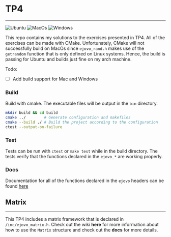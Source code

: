 # TP4
***
![Ubuntu](https://github.com/ejovo13/informatique-TP4/actions/workflows/Ubuntu.yml/badge.svg)
![MacOs](https://github.com/ejovo13/informatique-TP4/actions/workflows/Mac.yml/badge.svg)
![Windows](https://github.com/ejovo13/informatique-TP4/actions/workflows/Windows.yml/badge.svg)

This repo contains my solutions to the exercises presented in TP4. All of the exercises can be made with CMake. Unfortunately, CMake will not successfully build on MacOs since `ejovo_rand.h` makes use of the `getrandom` function that is only defined on Linux systems. Hence, the build is passing for Ubuntu and builds just fine on my arch machine.

Todo:
- [ ] Add build support for Mac and Windows

### Build
Build with cmake. The executable files will be output in the `bin` directory.
```Bash
mkdir build && cd build
cmake ../        # Generate configuration and makefiles
cmake --build ./ # Build the project according to the configuration
ctest --output-on-failure
```

### Test

Tests can be run with `ctest` or `make test` while in the build directory. The tests verify that the functions declared in the `ejovo_*` are working properly.
### Docs
Documentation for all of the functions declared in the `ejovo` headers can be found [here](https://ejovo13.github.io/informatique-TP4/)

## Matrix
---
This TP4 includes a matrix framework that is declared in `/inc/ejovo_matrix.h`. Check out the wiki **here** for more information about how to use the `Matrix` structure and check out the **docs** for more details.

